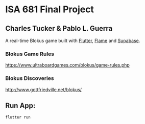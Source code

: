 # ISA 681 Final Project

## Charles Tucker & Pablo L. Guerra

A real-time Blokus game built with [Flutter](https://flutter.dev/), [Flame](https://flame-engine.org/) and [Supabase](https://supabase.com).

### Blokus Game Rules

https://www.ultraboardgames.com/blokus/game-rules.php

### Blokus Discoveries

http://www.gottfriedville.net/blokus/


## Run App:

```bash
flutter run
```
